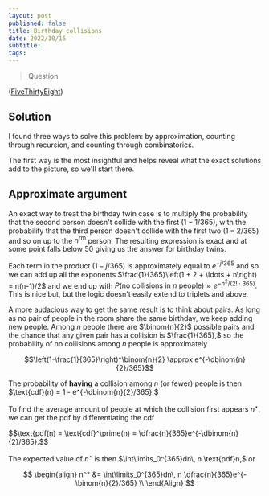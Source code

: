 ```yaml
---
layout: post
published: false
title: Birthday collisions
date: 2022/10/15
subtitle:
tags:
---
```


>Question

<!--more-->

([FiveThirtyEight](URL))

## Solution

I found three ways to solve this problem: by approximation, counting through recursion, and counting through combinatorics.

The first way is the most insightful and helps reveal what the exact solutions add to the picture, so we'll start there.

## Approximate argument

An exact way to treat the birthday twin case is to multiply the probability that the second person doesn't collide with the first $(1-1/365),$ with the probability that the third person doesn't collide with the first two $(1-2/365)$ and so on up to the $n^\text{rm}$ person. The resulting expression is exact and at some point falls below $50%$ giving us the answer for birthday twins.

Each term in the product $(1-j/365)$ is approximately equal to $e^{-j/365}$ and so we can add up all the exponents $\frac{1}{365}\left(1 + 2 + \ldots + n\right) = n(n-1)/2$ and we end up with $P(\text{no collisions in }n\text{ people}) \approx e^{-n^2/(2!\cdot 365)}.$ This is nice but, but the logic doesn't easily extend to triplets and above.

A more audacious way to get the same result is to think about pairs. As long as no pair of people in the room share the same birthday, we keep adding new people. Among $n$ people there are $\binom{n}{2}$ possible pairs and the chance that any given pair has a collision is $\frac{1}{365},$ so the probability of no collisions among $n$ people is approximately

$$\left(1-\frac{1}{365}\right)^\binom{n}{2} \approx e^{-\dbinom{n}{2}/365}$$

The probability of **having** a collision among $n$ (or fewer) people is then $\text{cdf}(n) = 1 - e^{-\dbinom{n}{2}/365}.$

To find the average amount of people at which the collision first appears $n^\star$, we can get the $\text{pdf}$ by differentiating the $\text{cdf}$

$$\text{pdf(n) = \text{cdf}^\prime(n) = \dfrac{n}{365}e^{-\dbinom{n}{2}/365}.$$

The expected value of $n^\star$ is then $\int\limits_0^{365}dn\, n \text{pdf}n,$ or

$$
  \begin{align}
    n^* &= \int\limits_0^{365}dn\, n \dfrac{n}{365}e^{-\binom{n}{2}/365} \\ 
  \end{Align}
$$

<br>
